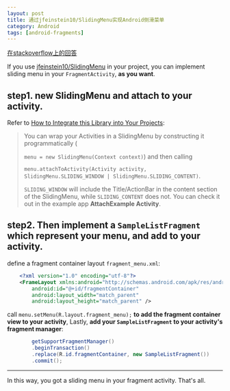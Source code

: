 ```yaml
---
layout: post
title: 通过jfeinstein10/SlidingMenu实现Android侧滑菜单
category: Android
tags: [android-fragments]
---
```


[在stackoverflow上的回答](http://stackoverflow.com/a/29326687/2722270)

If you use [jfeinstein10/SlidingMenu](https://github.com/jfeinstein10/SlidingMenu) in your project, you can implement sliding menu in your `FragmentActivity`, **as you want**.

## step1. new SlidingMenu and attach to your activity.

Refer to [How to Integrate this Library into Your Projects](https://github.com/jfeinstein10/SlidingMenu#how-to-integrate-this-library-into-your-projects):

> You can wrap your Activities in a SlidingMenu by constructing it programmatically (
>
>`menu = new SlidingMenu(Context context)`) and then calling
>
> `menu.attachToActivity(Activity activity, SlidingMenu.SLIDING_WINDOW | SlidingMenu.SLIDING_CONTENT)`.
>
> `SLIDING_WINDOW` will include the Title/ActionBar in the content section of the SlidingMenu, while
> `SLIDING_CONTENT` does not. 
> You can check it out in the example app **AttachExample Activity**.

## step2. Then implement a `SampleListFragment` which represent your menu, and add to your activity.

define a fragment container layout `fragment_menu.xml`:

```xml
    <?xml version="1.0" encoding="utf-8"?>
    <FrameLayout xmlns:android="http://schemas.android.com/apk/res/android"
        android:id="@+id/fragmentContainer"
        android:layout_width="match_parent"
        android:layout_height="match_parent" />
```

call `menu.setMenu(R.layout.fragment_menu);` **to add the fragment container view to your activity**,
Lastly, **add your `SampleListFragment` to your activity's fragment manager**:

```java
		getSupportFragmentManager()
		.beginTransaction()
		.replace(R.id.fragmentContainer, new SampleListFragment())
		.commit();
```

------

In this way, you got a sliding menu in your fragment activity.
That's all.
